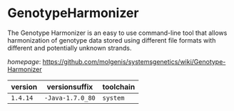 # GenotypeHarmonizer

The Genotype Harmonizer is an easy to use command-line tool that allows harmonization of genotype data  stored using different file formats with different and potentially unknown strands.

*homepage*: <https://github.com/molgenis/systemsgenetics/wiki/Genotype-Harmonizer>

version | versionsuffix | toolchain
--------|---------------|----------
``1.4.14`` | ``-Java-1.7.0_80`` | ``system``
